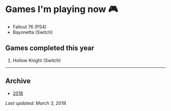 # Games I'm playing now 🎮

- Fallout 76 (PS4)
- Bayonetta (Switch)

## Games completed this year

1. Hollow Knight (Switch)

---

## Archive

- [2018](/play/2018)

*Last updated: March 3, 2019.*
